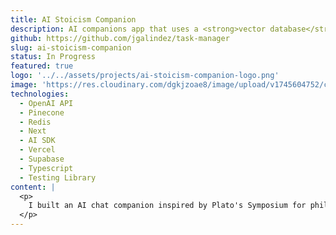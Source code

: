 ```yaml
---
title: AI Stoicism Companion
description: AI companions app that uses a <strong>vector database</strong> with similarity search to retrieve and <strong>prompt</strong> conversations.
github: https://github.com/jgalindez/task-manager
slug: ai-stoicism-companion
status: In Progress
featured: true
logo: '../../assets/projects/ai-stoicism-companion-logo.png'
image: 'https://res.cloudinary.com/dgkjzoae8/image/upload/v1745604752/chat-page_o788ok.png'
technologies:
  - OpenAI API
  - Pinecone
  - Redis
  - Next
  - AI SDK
  - Vercel
  - Supabase
  - Typescript
  - Testing Library
content: |
  <p>
    I built an AI chat companion inspired by Plato's Symposium for philosophy enthusiasts to engage in meaningful conversations about love, wisdom, and human nature. The system leverages Retrieval-Augmented Generation (RAG) to provide personalized and context-aware conversations, integrating Replicate for AI model inference, Pinecone for conversation memory and context storage, and Redis for real-time chat state management and caching.
  </p>
---
```

